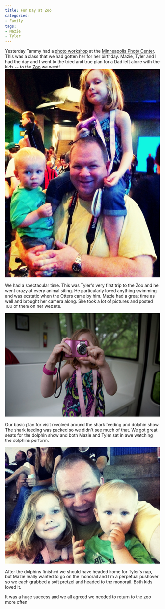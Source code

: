 ```yaml
---
title: Fun Day at Zoo
categories:
- Family
tags:
- Mazie
- Tyler
---
```


Yesterday Tammy had a [photo workshop](https://www.mplsphotocenter.com/class/the-art-of-portraiture-fundamentals-of-portrait-photography-235.html) at the [Minneapolis Photo Center](https://www.mplsphotocenter.com/). This was a class that we had gotten her for her birthday. Mazie, Tyler and I had the day and I went to the tried and true plan for a Dad left alone with the kids -- to the [Zoo](http://www.mnzoo.org/) we went!
[![](/assets/posts/2011/Dad-Mazie-Tyler-at-Zoo.jpg)](http://thingelstad.com/s/fun-day-at-zoo/dad-mazie-tyler-at-zoo/img)

We had a spectacular time. This was Tyler's very first trip to the Zoo and he went crazy at every animal siting. He particularly loved anything swimming and was ecstatic when the Otters came by him. Mazie had a great time as well and brought her camera along. She took a lot of pictures and posted 100 of them on her website.

[![](/assets/posts/2011/Mazie-Taking-Picture-at-Zoo.jpg)](http://thingelstad.com/s/fun-day-at-zoo/mazie-taking-picture-at-zoo/img)

Our basic plan for visit revolved around the shark feeding and dolphin show. The shark feeding was packed so we didn't see much of that. We got great seats for the dolphin show and both Mazie and Tyler sat in awe watching the dolphins perform.

[![](/assets/posts/2011/Dad-Mazie-Tyler-at-Zoo-Dolphin-Show.jpg)](http://thingelstad.com/s/fun-day-at-zoo/dad-mazie-tyler-at-zoo-dolphin-show/img)

After the dolphins finished we should have headed home for Tyler's nap, but Mazie really wanted to go on the monorail and I'm a perpetual pushover so we each grabbed a soft pretzel and headed to the monorail. Both kids loved it.

It was a huge success and we all agreed we needed to return to the zoo more often.
